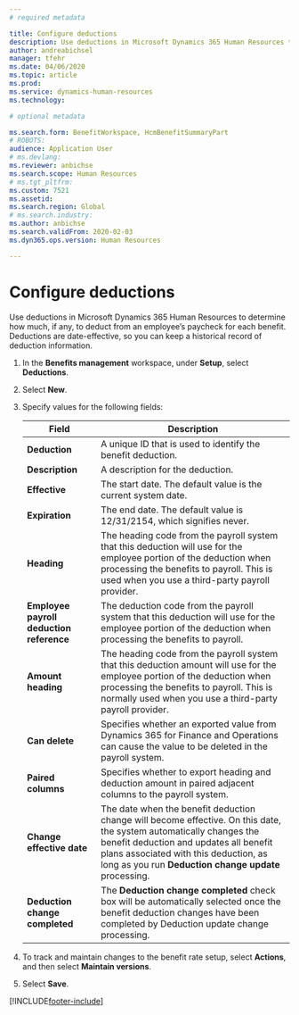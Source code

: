 ```yaml
---
# required metadata

title: Configure deductions
description: Use deductions in Microsoft Dynamics 365 Human Resources to determine how much, if any, to deduct from an employee’s paycheck for each benefit.
author: andreabichsel
manager: tfehr
ms.date: 04/06/2020
ms.topic: article
ms.prod: 
ms.service: dynamics-human-resources
ms.technology: 

# optional metadata

ms.search.form: BenefitWorkspace, HcmBenefitSummaryPart
# ROBOTS: 
audience: Application User
# ms.devlang: 
ms.reviewer: anbichse
ms.search.scope: Human Resources
# ms.tgt_pltfrm: 
ms.custom: 7521
ms.assetid: 
ms.search.region: Global
# ms.search.industry: 
ms.author: anbichse
ms.search.validFrom: 2020-02-03
ms.dyn365.ops.version: Human Resources

---
```


# Configure deductions

Use deductions in Microsoft Dynamics 365 Human Resources to determine how much, if any, to deduct from an employee’s paycheck for each benefit. Deductions are date-effective, so you can keep a historical record of deduction information. 

1. In the **Benefits management** workspace, under **Setup**, select **Deductions**.

2. Select **New**.

3. Specify values for the following fields:

   | Field | Description |
   | --- | --- |
   | **Deduction** | A unique ID that is used to identify the benefit deduction. |
   | **Description** | A description for the deduction. |
   | **Effective** | The start date. The default value is the current system date. |
   | **Expiration** | The end date. The default value is 12/31/2154, which signifies never. |
   | **Heading** | The heading code from the payroll system that this deduction will use for the employee portion of the deduction when processing the benefits to payroll. This is used when you use a third-party payroll provider. |
   | **Employee payroll deduction reference** | The deduction code from the payroll system that this deduction will use for the employee portion of the deduction when processing the benefits to payroll. |
   | **Amount heading** | The heading code from the payroll system that this deduction amount will use for the employee portion of the deduction when processing the benefits to payroll. This is normally used when you use a third-party payroll provider. |
   | **Can delete** | Specifies whether an exported value from Dynamics 365 for Finance and Operations can cause the value to be deleted in the payroll system. |
   | **Paired columns** | Specifies whether to export heading and deduction amount in paired adjacent columns to the payroll system. |
   | **Change effective date** | The date when the benefit deduction change will become effective. On this date, the system automatically changes the benefit deduction and updates all benefit plans associated with this deduction, as long as you run **Deduction change update** processing. |
   | **Deduction change completed** | The **Deduction change completed** check box will be automatically selected once the benefit deduction changes have been completed by Deduction update change processing. |
   
4. To track and maintain changes to the benefit rate setup, select **Actions**, and then select **Maintain versions**.

5. Select **Save**. 


[!INCLUDE[footer-include](../includes/footer-banner.md)]